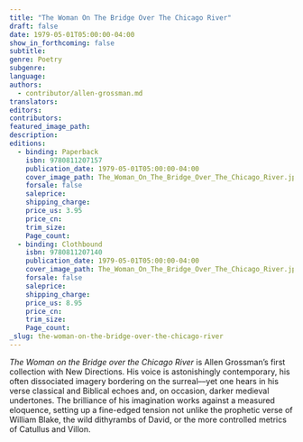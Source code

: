 ```yaml
---
title: "The Woman On The Bridge Over The Chicago River"
draft: false
date: 1979-05-01T05:00:00-04:00
show_in_forthcoming: false
subtitle:
genre: Poetry
subgenre:
language:
authors:
  - contributor/allen-grossman.md
translators:
editors:
contributors:
featured_image_path:
description:
editions:
  - binding: Paperback
    isbn: 9780811207157
    publication_date: 1979-05-01T05:00:00-04:00
    cover_image_path: The_Woman_On_The_Bridge_Over_The_Chicago_River.jpg
    forsale: false
    saleprice:
    shipping_charge:
    price_us: 3.95
    price_cn:
    trim_size:
    Page_count:
  - binding: Clothbound
    isbn: 9780811207140
    publication_date: 1979-05-01T05:00:00-04:00
    cover_image_path: The_Woman_On_The_Bridge_Over_The_Chicago_River.jpg
    forsale: false
    saleprice:
    shipping_charge:
    price_us: 8.95
    price_cn:
    trim_size:
    Page_count:
_slug: the-woman-on-the-bridge-over-the-chicago-river
---
```


_The Woman on the Bridge over the Chicago River_ is Allen Grossman’s first collection with New Directions. His voice is astonishingly contemporary, his often dissociated imagery bordering on the surreal––yet one hears in his verse classical and Biblical echoes and, on occasion, darker medieval undertones. The brilliance of his imagination works against a measured eloquence, setting up a fine-edged tension not unlike the prophetic verse of William Blake, the wild dithyrambs of David, or the more controlled metrics of Catullus and Villon.

